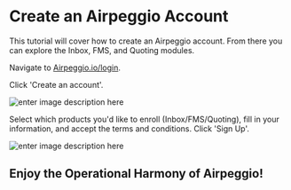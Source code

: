 # Create an Airpeggio Account

This tutorial will cover how to create an Airpeggio account. From there you can explore the Inbox, FMS, and Quoting modules.

Navigate to [Airpeggio.io/login](https://airpegg.io/).

Click 'Create an account'.

![enter image description here](https://eng-prod.nyc3.cdn.digitaloceanspaces.com/knowledge-base/sign-up/sign-up-1.png)


Select which products you'd like to enroll (Inbox/FMS/Quoting), fill in your information, and accept the terms and conditions. Click 'Sign Up'.

![enter image description here](https://eng-prod.nyc3.cdn.digitaloceanspaces.com/knowledge-base/sign-up/sign-up-2.png)

## Enjoy the Operational Harmony of Airpeggio!
<!--stackedit_data:
eyJoaXN0b3J5IjpbLTM0MzQ0NDQ2Niw1MTA2Mzk0NjRdfQ==
-->